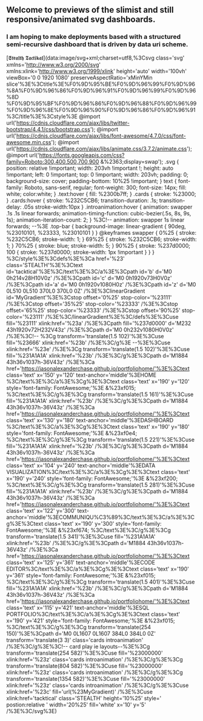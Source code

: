 ## Welcome to previews of the slimist and still responsive/animated svg dashboards. 

### I am hoping to make deployments based with a structured semi-recursive dashboard that is driven by data uri scheme.
[𝕾𝖙𝖊𝖆𝖑𝖙𝖍 𝕿𝖆𝖈𝖙𝖎𝖐𝖆𝖑](data:image/svg+xml;charset=utf8,%3Csvg class='svg' xmlns='http://www.w3.org/2000/svg' xmlns:xlink='http://www.w3.org/1999/xlink' height='auto' width='100vh' viewBox='0 0 1920 1080' preserveAspectRatio='xMinYMin slice'%3E%3Ctitle%3E%F0%9D%95%BE%F0%9D%96%99%F0%9D%96%8A%F0%9D%96%86%F0%9D%96%91%F0%9D%96%99%F0%9D%96%8D %F0%9D%95%BF%F0%9D%96%86%F0%9D%96%88%F0%9D%96%99%F0%9D%96%8E%F0%9D%96%90%F0%9D%96%86%F0%9D%96%91%3C/title%3E%3Cstyle%3E @import url('https://cdnjs.cloudflare.com/ajax/libs/twitter-bootstrap/4.4.1/css/bootstrap.css'); @import url('https://cdnjs.cloudflare.com/ajax/libs/font-awesome/4.7.0/css/font-awesome.min.css'); @import url('https://cdnjs.cloudflare.com/ajax/libs/animate.css/3.7.2/animate.css'); @import url('https://fonts.googleapis.com/css?family=Roboto:300,400,500,700,900 &%2363;display=swap'); .svg { position: relative !important; width: 203vh !important !; height: auto !important; left: 0 !important; top: 0 !important; width: 203vh; padding: 0; background-size: cover; padding-bottom: 10%25 !important; } text { font-family: Roboto, sans-serif, regular; font-weight: 300; font-size: 14px; fill: white; color:white; } .text:hover { fill: %2300b7ff; } .cards { stroke: %23000; } .cards:hover { stroke: %232C5CB6; transition-duration: .1s; transition-delay: .05s stroke-width:10px } .introanimation:hover { animation: swapper .1s .1s linear forwards; animation-timing-function: cubic-bezier(.5s, 8s, 9s, 1s); animation-iteration-count: 2; } %3C!-- animation: swapper 1s linear forwards; --%3E .top-bar { background-image: linear-gradient { 90deg, %23010101, %23333, %23010101 } } @keyframes swapper { 0%25 { stroke: %232C5CB6; stroke-width: 1; } 69%25 { stroke: %232C5CB6; stroke-width: 1; } 70%25 { stroke: blue; stroke-width: 5; } 90%25 { stroke: %237d0000; 100 { stroke: %237d0000; stroke-width: 1px !important } } } %3C/style%3E%3Cdefs%3E%3Ca href='%23' class='STEALTH'%3E%3Ctext id='tacktical'%3E%3C/text%3E%3C/a%3E%3Cpath id='b' d='M0 0h214v28H10V0z' /%3E%3Cpath id='c' d='M0 0h1920v73H0V0z' /%3E%3Cpath id='a' d='M0 0h1920v1080H0z' /%3E%3Cpath id='z' d='M0 0L510 0L510 370L0 370L0 0Z' /%3E%3ClinearGradient id='MyGradient'%3E%3Cstop offset='0%25' stop-color='%23111' /%3E%3Cstop offset='35%25' stop-color='%23333' /%3E%3Cstop offset='65%25' stop-color='%23333' /%3E%3Cstop offset='90%25' stop-color='%23111' /%3E%3C/linearGradient%3E%3C/defs%3E%3Cuse fill='%23111' xlink:href='%23a' /%3E%3Cpath fill='%237d0000' d='M232 43h1920v72H232V43z' /%3E%3Cpath d='M0 0h232v1080H0V0z' /%3E%3C!-- %3Cg transform='translate(1.5 102)'%3E%3Cuse fill='%23666' xlink:href='%23b' /%3E%3C/g%3E --%3E%3Cuse xlink:href='%23e' /%3E%3Cg transform='translate(1.5 102)'%3E%3Cuse fill='%231A1A1A' xlink:href='%23b' /%3E%3C/g%3E%3Cpath d='M1884 43h36v1037h-36V43z' /%3E%3Ca href='https://jasonalexanderchase.github.io/portfoliohome/'%3E%3Ctext class='text' x='150' y='120' text-anchor='middle'%3EHOME %3C/text%3E%3C/a%3E%3Cg%3E%3Ctext class='text' x='190' y='120' style='font-family: FontAwesome;'%3E &%23xf015; %3C/text%3E%3C/g%3E%3Cg transform='translate(1.5 161)'%3E%3Cuse fill='%231A1A1A' xlink:href='%23b' /%3E%3C/g%3E%3Cpath d='M1884 43h36v1037h-36V43z' /%3E%3Ca href='https://jasonalexanderchase.github.io/portfoliohome/'%3E%3Ctext class='text' x='130' y='180' text-anchor='middle'%3EDASHBOARD %3C/text%3E%3C/a%3E%3Cg%3E%3Ctext class='text' x='190' y='180' style='font-family: FontAwesome;'%3E &%23xf0e4; %3C/text%3E%3C/g%3E%3Cg transform='translate(1.5 221)'%3E%3Cuse fill='%231A1A1A' xlink:href='%23b' /%3E%3C/g%3E%3Cpath d='M1884 43h36v1037h-36V43z' /%3E%3Ca href='https://jasonalexanderchase.github.io/portfoliohome/'%3E%3Ctext class='text' x='104' y='240' text-anchor='middle'%3EDATA VISUALIZATION%3C/text%3E%3C/a%3E%3Cg%3E%3Ctext class='text' x='190' y='240' style='font-family: FontAwesome;'%3E &%23xf200; %3C/text%3E%3C/g%3E%3Cg transform='translate(1.5 281)'%3E%3Cuse fill='%231A1A1A' xlink:href='%23b' /%3E%3C/g%3E%3Cpath d='M1884 43h36v1037h-36V43z' /%3E%3Ca href='https://jasonalexanderchase.github.io/portfoliohome/'%3E%3Ctext class='text' x='122' y='300' text-anchor='middle'%3ECOMMUNIQU%C3%89%3C/text%3E%3C/a%3E%3Cg%3E%3Ctext class='text' x='190' y='300' style='font-family: FontAwesome;'%3E &%23xf674; %3C/text%3E%3C/g%3E%3Cg transform='translate(1.5 341)'%3E%3Cuse fill='%231A1A1A' xlink:href='%23b' /%3E%3C/g%3E%3Cpath d='M1884 43h36v1037h-36V43z' /%3E%3Ca href='https://jasonalexanderchase.github.io/portfoliohome/'%3E%3Ctext class='text' x='125' y='361' text-anchor='middle'%3ECODE EDITOR%3C/text%3E%3C/a%3E%3Cg%3E%3Ctext class='text' x='190' y='361' style='font-family: FontAwesome;'%3E &%23xf015; %3C/text%3E%3C/g%3E%3Cg transform='translate(1.5 401)'%3E%3Cuse fill='%231A1A1A' xlink:href='%23b' /%3E%3C/g%3E%3Cpath d='M1884 43h36v1037h-36V43z' /%3E%3Ca href='https://jasonalexanderchase.github.io/portfoliohome/'%3E%3Ctext class='text' x='115' y='421' text-anchor='middle'%3ESQL PORTFOLIO%3C/text%3E%3C/a%3E%3Cg%3E%3Ctext class='text' x='190' y='421' style='font-family: FontAwesome;'%3E &%23xf015; %3C/text%3E%3C/g%3E%3Cg transform='translate(254 150)'%3E%3Cpath d='M0 0L1607 0L1607 384L0 384L0 0Z' transform='translate(3 3)' class='cards introanimation' /%3E%3C/g%3E%3C!-- card play ie layouts--%3E%3Cg transform='translate(254 582)'%3E%3Cuse fill='%23000000' xlink:href='%23z' class='cards introanimation' /%3E%3C/g%3E%3Cg transform='translate(804 582)'%3E%3Cuse fill='%23000000' xlink:href='%23z' class='cards introanimation' /%3E%3C/g%3E%3Cg transform='translate(1354 582)'%3E%3Cuse fill='%23000000' xlink:href='%23z' class='cards introanimation' /%3E%3C/g%3E%3Cuse xlink:href='%23c' fill='url(%23MyGradient)' /%3E%3Cuse xlink:href='tacktical' class='STEALTH' height='10%25' style=' postion:relative ' width='20%25' fill='white' x='10' y='5' /%3E%3C/svg%3E)
